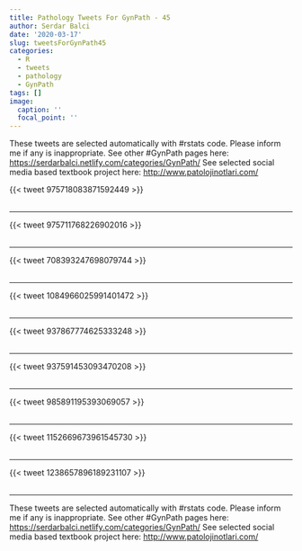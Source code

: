 ```yaml
---
title: Pathology Tweets For GynPath - 45
author: Serdar Balci
date: '2020-03-17'
slug: tweetsForGynPath45
categories:
  - R
  - tweets
  - pathology
  - GynPath
tags: []
image:
  caption: ''
  focal_point: ''
---
```



These tweets are selected automatically with #rstats code. Please inform me if any is inappropriate.
See other #GynPath pages here: https://serdarbalci.netlify.com/categories/GynPath/ 
See selected social media based textbook project here: http://www.patolojinotlari.com/

{{< tweet 975718083871592449 >}}
<br>
<br>
<hr>
{{< tweet 975711768226902016 >}}
<br>
<br>
<hr>
{{< tweet 708393247698079744 >}}
<br>
<br>
<hr>
{{< tweet 1084966025991401472 >}}
<br>
<br>
<hr>
{{< tweet 937867774625333248 >}}
<br>
<br>
<hr>
{{< tweet 937591453093470208 >}}
<br>
<br>
<hr>
{{< tweet 985891195393069057 >}}
<br>
<br>
<hr>
{{< tweet 1152669673961545730 >}}
<br>
<br>
<hr>
{{< tweet 1238657896189231107 >}}
<br>
<br>
<hr>


These tweets are selected automatically with #rstats code. Please inform me if any is inappropriate.
See other #GynPath pages here: https://serdarbalci.netlify.com/categories/GynPath/ 
See selected social media based textbook project here: http://www.patolojinotlari.com/

